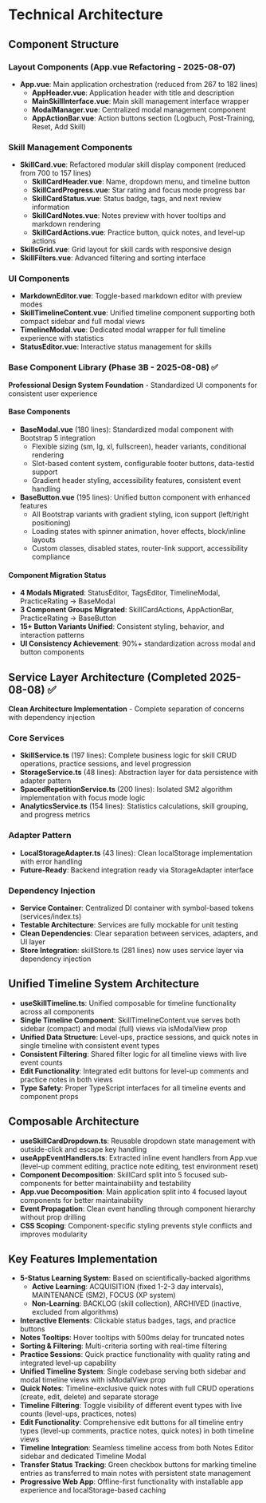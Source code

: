 # Technical Architecture

## Component Structure

### Layout Components (App.vue Refactoring - 2025-08-07)
- **App.vue**: Main application orchestration (reduced from 267 to 182 lines)
  - **AppHeader.vue**: Application header with title and description
  - **MainSkillInterface.vue**: Main skill management interface wrapper
  - **ModalManager.vue**: Centralized modal management component
  - **AppActionBar.vue**: Action buttons section (Logbuch, Post-Training, Reset, Add Skill)

### Skill Management Components  
- **SkillCard.vue**: Refactored modular skill display component (reduced from 700 to 157 lines)
  - **SkillCardHeader.vue**: Name, dropdown menu, and timeline button
  - **SkillCardProgress.vue**: Star rating and focus mode progress bar
  - **SkillCardStatus.vue**: Status badge, tags, and next review information
  - **SkillCardNotes.vue**: Notes preview with hover tooltips and markdown rendering
  - **SkillCardActions.vue**: Practice button, quick notes, and level-up actions
- **SkillsGrid.vue**: Grid layout for skill cards with responsive design
- **SkillFilters.vue**: Advanced filtering and sorting interface

### UI Components
- **MarkdownEditor.vue**: Toggle-based markdown editor with preview modes
- **SkillTimelineContent.vue**: Unified timeline component supporting both compact sidebar and full modal views
- **TimelineModal.vue**: Dedicated modal wrapper for full timeline experience with statistics
- **StatusEditor.vue**: Interactive status management for skills

### Base Component Library (Phase 3B - 2025-08-08) ✅
**Professional Design System Foundation** - Standardized UI components for consistent user experience

#### Base Components
- **BaseModal.vue** (180 lines): Standardized modal component with Bootstrap 5 integration
  - Flexible sizing (sm, lg, xl, fullscreen), header variants, conditional rendering
  - Slot-based content system, configurable footer buttons, data-testid support
  - Gradient header styling, accessibility features, consistent event handling
- **BaseButton.vue** (195 lines): Unified button component with enhanced features
  - All Bootstrap variants with gradient styling, icon support (left/right positioning)
  - Loading states with spinner animation, hover effects, block/inline layouts
  - Custom classes, disabled states, router-link support, accessibility compliance

#### Component Migration Status
- **4 Modals Migrated**: StatusEditor, TagsEditor, TimelineModal, PracticeRating → BaseModal
- **3 Component Groups Migrated**: SkillCardActions, AppActionBar, PracticeRating → BaseButton
- **15+ Button Variants Unified**: Consistent styling, behavior, and interaction patterns
- **UI Consistency Achievement**: 90%+ standardization across modal and button components

## Service Layer Architecture (Completed 2025-08-08) ✅
**Clean Architecture Implementation** - Complete separation of concerns with dependency injection

### Core Services
- **SkillService.ts** (197 lines): Complete business logic for skill CRUD operations, practice sessions, and level progression
- **StorageService.ts** (48 lines): Abstraction layer for data persistence with adapter pattern
- **SpacedRepetitionService.ts** (200 lines): Isolated SM2 algorithm implementation with focus mode logic
- **AnalyticsService.ts** (154 lines): Statistics calculations, skill grouping, and progress metrics

### Adapter Pattern
- **LocalStorageAdapter.ts** (43 lines): Clean localStorage implementation with error handling
- **Future-Ready**: Backend integration ready via StorageAdapter interface

### Dependency Injection
- **Service Container**: Centralized DI container with symbol-based tokens (services/index.ts)
- **Testable Architecture**: Services are fully mockable for unit testing
- **Clean Dependencies**: Clear separation between services, adapters, and UI layer
- **Store Integration**: skillStore.ts (281 lines) now uses service layer via dependency injection

## Unified Timeline System Architecture
- **useSkillTimeline.ts**: Unified composable for timeline functionality across all components
- **Single Timeline Component**: SkillTimelineContent.vue serves both sidebar (compact) and modal (full) views via isModalView prop
- **Unified Data Structure**: Level-ups, practice sessions, and quick notes in single timeline with consistent event types
- **Consistent Filtering**: Shared filter logic for all timeline views with live event counts
- **Edit Functionality**: Integrated edit buttons for level-up comments and practice notes in both views
- **Type Safety**: Proper TypeScript interfaces for all timeline events and component props

## Composable Architecture
- **useSkillCardDropdown.ts**: Reusable dropdown state management with outside-click and escape key handling
- **useAppEventHandlers.ts**: Extracted inline event handlers from App.vue (level-up comment editing, practice note editing, test environment reset)
- **Component Decomposition**: SkillCard split into 5 focused sub-components for better maintainability and testability
- **App.vue Decomposition**: Main application split into 4 focused layout components for better maintainability
- **Event Propagation**: Clean event handling through component hierarchy without prop drilling
- **CSS Scoping**: Component-specific styling prevents style conflicts and improves modularity

## Key Features Implementation
- **5-Status Learning System**: Based on scientifically-backed algorithms
  - **Active Learning**: ACQUISITION (fixed 1-2-3 day intervals), MAINTENANCE (SM2), FOCUS (XP system)
  - **Non-Learning**: BACKLOG (skill collection), ARCHIVED (inactive, excluded from algorithms)
- **Interactive Elements**: Clickable status badges, tags, and practice buttons
- **Notes Tooltips**: Hover tooltips with 500ms delay for truncated notes
- **Sorting & Filtering**: Multi-criteria sorting with real-time filtering
- **Practice Sessions**: Quick practice functionality with quality rating and integrated level-up capability
- **Unified Timeline System**: Single codebase serving both sidebar and modal timeline views with isModalView prop
- **Quick Notes**: Timeline-exclusive quick notes with full CRUD operations (create, edit, delete) and separate storage
- **Timeline Filtering**: Toggle visibility of different event types with live counts (level-ups, practices, notes)
- **Edit Functionality**: Comprehensive edit buttons for all timeline entry types (level-up comments, practice notes, quick notes) in both timeline views
- **Timeline Integration**: Seamless timeline access from both Notes Editor sidebar and dedicated Timeline Modal
- **Transfer Status Tracking**: Green checkbox buttons for marking timeline entries as transferred to main notes with persistent state management
- **Progressive Web App**: Offline-first functionality with installable app experience and localStorage-based caching